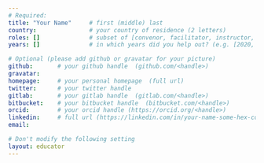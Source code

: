 ```yaml
---
# Required:
title: "Your Name"     # first (middle) last
country:               # your country of residence (2 letters)
roles: []              # subset of [convenor, facilitator, instructor, mentor]
years: []              # in which years did you help out? (e.g. [2020, 2019])

# Optional (please add github or gravatar for your picture)
github:       # your github handle  (github.com/<handle>)
gravatar:
homepage:     # your personal homepage  (full url)
twitter:      # your twitter handle 
gitlab:       # your gitlab handle  (gitlab.com/<handle>)
bitbucket:    # your bitbucket handle  (bitbucket.com/<handle>)
orcid:        # your orcid handle (https://orcid.org/<handle>)
linkedin:     # full url (https://linkedin.com/in/your-name-some-hex-code)
email:

# Don't modify the following setting
layout: educator
---
```


<!-- Write something about yourself here (if you want)! 
You can use Markdown syntax to style this page.
-->
